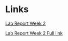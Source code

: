 # Links

[Lab Report Week 2](lab-report-1-week-2.html)

[Lab Report Week 2 Full link](https://zachperry197.github.io/cse15l-lab-reports/lab-report-1-week-2.html)
